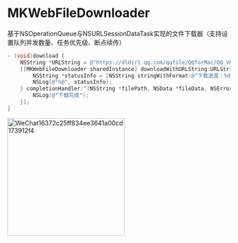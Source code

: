 # MKWebFileDownloader

基于NSOperationQueue与NSURLSessionDataTask实现的文件下载器（支持设置队列并发数量、任务优先级、断点续传）

```Objective-c
- (void)download {
    NSString *URLString = @"https://dldir1.qq.com/qqfile/QQforMac/QQ_V6.5.0.dmg";
    [[MKWebFileDownloader sharedInstance] downloadWithURLString:URLString supportResume:YES directory:nil queuePriority:NSOperationQueuePriorityNormal progressHandler:^(NSInteger receivedSize, NSInteger expectedSize) {
        NSString *statusInfo = [NSString stringWithFormat:@"下载进度：%d%@", (int)(1.0*receivedSize/expectedSize * 100), @"%"];
        NSLog(@"%@", statusInfo);
    } completionHandler:^(NSString *filePath, NSData *fileData, NSError *error) {
        NSLog(@"下载完成");
    }];
}
```

<img width="265" alt="WeChat16372c25ff834ee3641a00cd173912f4" src="https://user-images.githubusercontent.com/13111933/233851292-25e17bd0-11a6-4b2c-b1a2-16a7ad6d9149.png">
